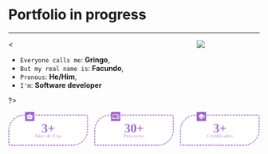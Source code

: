 #  Portfolio in progress
<hr>


<p>
    <img align="right" width="25%" src="https://media0.giphy.com/media/0TtX2qqpxp3pIafzio/giphy.gif?cid=ecf05e47cqmzku9536jcg7m8zoyfncgctxeae3mnemszgjbm&ep=v1_stickers_search&rid=giphy.gif&ct=s" />
<p>

<

* `Everyone calls me`: **Gringo**,
* `But my real name is`: **Facundo**,
* `Pronous`: **He/Him**,
* `I'm`: **Software developer**

?>

<p align="center" width="100vw">
    <img width="800px" src="./public/readme/estadisticas.png" />
</p>
